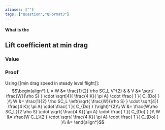 ```yaml
---
aliases: [""]
tags: ["Question","QFormat3"]
---
```


#### What is the
## Lift coefficient at min drag
### Value


### Proof
Using [[min drag speed in steady level flight]]:
$$\begin{align*}
   L = W &= \frac{1}{2} \rho SC_L V^{2} &   & V &= \sqrt{ \frac{W}{\rho S} } \cdot \sqrt[4]{ \frac{4 K}{ \pi A} \cdot \frac{ 1 }{ C_{Do} }   }\\
 W &= \frac{1}{2} \rho SC_L \left(\sqrt{ \frac{W}{\rho S} } \cdot \sqrt[4]{ \frac{4 K}{ \pi A} \cdot \frac{ 1 }{ C_{Do} }   }\right)^{2}\\
 W &= \frac{W\rho SC_L}{2 \rho S} \cdot \sqrt{ \frac{4 K}{ \pi A} \cdot \frac{ 1 }{ C_{Do} }   }\\
 W &= \frac{W C_L}{2 } \cdot \sqrt{ \frac{4 K}{ \pi A} \cdot \frac{ 1 }{ C_{Do} }   }\\
&= 
\end{align*}$$

